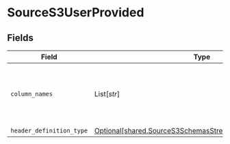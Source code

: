 # SourceS3UserProvided


## Fields

| Field                                                                                                                            | Type                                                                                                                             | Required                                                                                                                         | Description                                                                                                                      |
| -------------------------------------------------------------------------------------------------------------------------------- | -------------------------------------------------------------------------------------------------------------------------------- | -------------------------------------------------------------------------------------------------------------------------------- | -------------------------------------------------------------------------------------------------------------------------------- |
| `column_names`                                                                                                                   | List[*str*]                                                                                                                      | :heavy_check_mark:                                                                                                               | The column names that will be used while emitting the CSV records                                                                |
| `header_definition_type`                                                                                                         | [Optional[shared.SourceS3SchemasStreamsHeaderDefinitionType]](../../models/shared/sources3schemasstreamsheaderdefinitiontype.md) | :heavy_minus_sign:                                                                                                               | N/A                                                                                                                              |